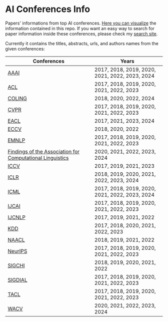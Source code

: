# AI Conferences Info

Papers' informations from top AI conferences. [Here you can visualize](https://flatgithub.com/george-gca/ai_conferences_info/) the information contained in this repo.
If you want an easy way to search for paper information inside these conferences, please check my [search site](https://georgegca.pythonanywhere.com/).

Currently it contains the titles, abstracts, urls, and authors names from the given conferences:

| Conferences | Years |
| --- | --- |
| [AAAI](https://www.aaai.org/Library/AAAI/aaai-library.php) | 2017, 2018, 2019, 2020, 2021, 2022, 2023, 2024 |
| [ACL](https://aclanthology.org/venues/acl/) | 2017, 2018, 2019, 2020, 2021, 2022, 2023 |
| [COLING](https://aclanthology.org/venues/coling/) | 2018, 2020, 2022, 2024 |
| [CVPR](https://openaccess.thecvf.com/) | 2017, 2018, 2019, 2020, 2021, 2022, 2023 |
| [EACL](https://aclanthology.org/venues/eacl/) | 2017, 2021, 2023, 2024 |
| [ECCV](https://www.ecva.net/papers.php) | 2018, 2020, 2022 |
| [EMNLP](https://aclanthology.org/venues/emnlp/) | 2017, 2018, 2019, 2020, 2021, 2022, 2023 |
| [Findings of the Association for Computational Linguistics](https://aclanthology.org/venues/findings/) | 2020, 2021, 2022, 2023, 2024 |
| [ICCV](https://openaccess.thecvf.com/) | 2017, 2019, 2021, 2023 |
| [ICLR](https://openreview.net/group?id=ICLR.cc) | 2018, 2019, 2020, 2021, 2022, 2023, 2024 |
| [ICML](https://proceedings.mlr.press/) | 2017, 2018, 2019, 2020, 2021, 2022, 2023, 2024 |
| [IJCAI](https://www.ijcai.org/) | 2017, 2018, 2019, 2020, 2021, 2022, 2023 |
| [IJCNLP](https://aclanthology.org/venues/ijcnlp/) | 2017, 2019, 2021, 2022 |
| [KDD](https://kdd.org/) | 2017, 2018, 2020, 2021, 2022, 2023 |
| [NAACL](https://aclanthology.org/venues/naacl/) | 2018, 2019, 2021, 2022 |
| [NeurIPS](https://proceedings.neurips.cc/) | 2017, 2018, 2019, 2020, 2021, 2022, 2023 |
| [SIGCHI](https://sigchi.org/) | 2018, 2019, 2020, 2021, 2022 |
| [SIGDIAL](https://aclanthology.org/sigs/sigdial/) | 2017, 2018, 2019, 2020, 2021, 2022, 2023 |
| [TACL](https://aclanthology.org/venues/tacl/) | 2017, 2018, 2019, 2020, 2021, 2022, 2023 |
| [WACV](https://openaccess.thecvf.com/) | 2020, 2021, 2022, 2023, 2024 |
